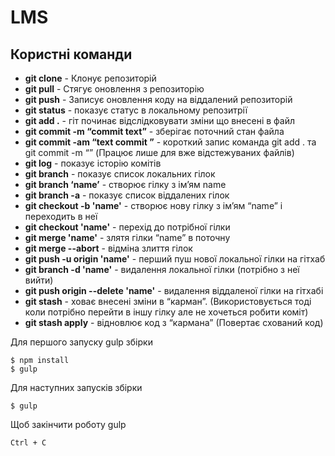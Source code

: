 # LMS
## Користні команди 
* **git clone** - Клонує репозиторій
* **git pull** - Стягує оновлення з репозиторію
* **git push** - Записує оновлення коду на віддалений репозиторій
* **git status** - показує статус в локальному репозитрії
* **git add .** - гіт починає відслідковувати зміни що внесені в файл
* **git commit -m “commit text”** - зберігає поточний стан файла 
* **git commit -am “text commit ”** - короткий запис команда git add . та git commit -m “” (Працює лише для вже відстежуваних файлів)
* **git log** - показує історію комітів
* **git branch** - показує список локальних гілок
* **git branch ‘name’** - створює гілку з ім’ям name 
* **git branch -a** - показує список віддалених гілок
* **git checkout -b 'name'** - створює нову гілку з ім’ям “name” і переходить в неї
* **git checkout 'name'** - перехід до потрібної гілки
* **git merge 'name'** - злятя гілки “name” в поточну 
* **git merge --abort** -  відміна злиття гілок
* **git push -u origin 'name'** - перший пуш нової локальної гілки на гітхаб
* **git branch -d 'name'** -  видалення локальної гілки (потрібно з неї вийти)
* **git push origin --delete 'name'** - видалення віддаленої гілки на гітхабі
* **git stash** - ховає внесені зміни в “карман”. (Використовується тоді коли потрібно перейти в іншу гілку але не хочеться робити коміт)
* **git stash apply** - відновлює код з “кармана” (Повертає схований код)

Для першого запуску gulp збірки

```
$ npm install
$ gulp
```

Для наступних запусків збірки
```
$ gulp
```

Щоб закінчити роботу gulp

```
Ctrl + C
```